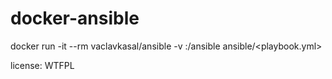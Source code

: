 # docker-ansible

docker run -it --rm vaclavkasal/ansible -v <ansible playbook directory>:/ansible ansible/<playbook.yml>

license: WTFPL
